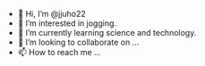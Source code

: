 - 👋 Hi, I’m @jjuho22
- 👀 I’m interested in jogging.
- 🌱 I’m currently learning science and technology.
- 💞️ I’m looking to collaborate on ...
- 📫 How to reach me ...

<!---
jjuho22/jjuho22 is a ✨ special ✨ repository because its `README.md` (this file) appears on your GitHub profile.
You can click the Preview link to take a look at your changes.
--->
